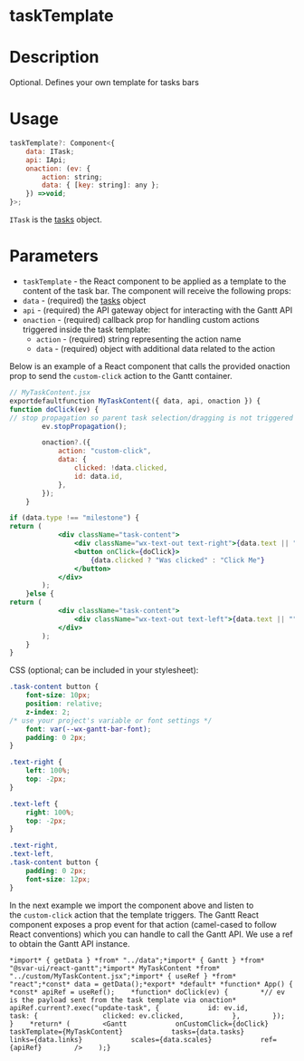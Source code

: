 # taskTemplate

# **Description**

Optional. Defines your own template for tasks bars

# **Usage**

```jsx
taskTemplate?: Component<{
    data: ITask;
    api: IApi;
    onaction: (ev: {
        action: string;
        data: { [key: string]: any };
    }) =>void;
}>;

```

`ITask` is the [tasks](https://docs.svar.dev/react/gantt/api/properties/tasks) object.

# **Parameters**

- `taskTemplate` - the React component to be applied as a template to the content of the task bar. The component will receive the following props:
- `data` - (required) the [tasks](https://docs.svar.dev/react/gantt/api/properties/tasks) object
- `api` - (required) the API gateway object for interacting with the Gantt API
- `onaction` - (required) callback prop for handling custom actions triggered inside the task template:
    - `action` - (required) string representing the action name
    - `data` - (required) object with additional data related to the action

Below is an example of a React component that calls the provided onaction prop to send the `custom-click` action to the Gantt container.

```jsx
// MyTaskContent.jsx
exportdefaultfunction MyTaskContent({ data, api, onaction }) {
function doClick(ev) {
// stop propagation so parent task selection/dragging is not triggered
        ev.stopPropagation();

        onaction?.({
            action: "custom-click",
            data: {
                clicked: !data.clicked,
                id: data.id,
            },
        });
    }

if (data.type !== "milestone") {
return (
            <div className="task-content">
                <div className="wx-text-out text-right">{data.text || ""}</div>
                <button onClick={doClick}>
                    {data.clicked ? "Was clicked" : "Click Me"}
                </button>
            </div>
        );
    }else {
return (
            <div className="task-content">
                <div className="wx-text-out text-left">{data.text || ""}</div>
            </div>
        );
    }
}

```

CSS (optional; can be included in your stylesheet):

```css
.task-content button {
    font-size: 10px;
    position: relative;
    z-index: 2;
/* use your project's variable or font settings */
    font: var(--wx-gantt-bar-font);
    padding: 0 2px;
}

.text-right {
    left: 100%;
    top: -2px;
}

.text-left {
    right: 100%;
    top: -2px;
}

.text-right,
.text-left,
.task-content button {
    padding: 0 2px;
    font-size: 12px;
}

```

In the next example we import the component above and listen to the `custom-click` action that the template triggers. The Gantt React component exposes a prop event for that action (camel-cased to follow React conventions) which you can handle to call the Gantt API. We use a ref to obtain the Gantt API instance.

`*import* { getData } *from* "../data";*import* { Gantt } *from* "@svar-ui/react-gantt";*import* MyTaskContent *from* "../custom/MyTaskContent.jsx";*import* { useRef } *from* "react";*const* data = getData();*export* *default* *function* App() {    *const* apiRef = useRef();    *function* doClick(ev) {        *// ev is the payload sent from the task template via onaction*        apiRef.current?.exec("update-task", {            id: ev.id,            task: {                clicked: ev.clicked,            },        });    }    *return* (        <Gantt            onCustomClick={doClick}            taskTemplate={MyTaskContent}            tasks={data.tasks}            links={data.links}            scales={data.scales}            ref={apiRef}        />    );}`